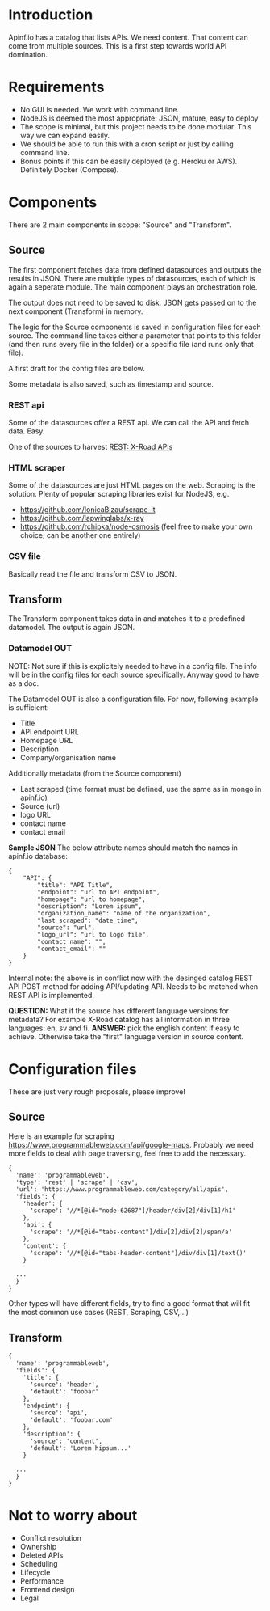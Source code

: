 # Introduction
Apinf.io has a catalog that lists APIs. We need content.
That content can come from multiple sources. This is a first step towards world API domination.

# Requirements
- No GUI is needed. We work with command line.
- NodeJS is deemed the most appropriate: JSON, mature, easy to deploy
- The scope is minimal, but this project needs to be done modular. This way we can expand easily.
- We should be able to run this with a cron script or just by calling command line.
- Bonus points if this can be easily deployed (e.g. Heroku or AWS). Definitely Docker (Compose).

# Components
There are 2 main components in scope: "Source" and "Transform".

## Source
The first component fetches data from defined datasources and outputs the results in JSON. There are multiple types of datasources, each of which is again a seperate module. The main component plays an orchestration role.

The output does not need to be saved to disk. JSON gets passed on to the next component (Transform) in memory.

The logic for the Source components is saved in configuration files for each source. The command line takes either a parameter that points to this folder (and then runs every file in the folder) or a specific file (and runs only that file).

A first draft for the config files are below.

Some metadata is also saved, such as timestamp and source.

### REST api
Some of the datasources offer a REST api. We can call the API and fetch data. Easy.

One of the sources to harvest [REST: X-Road APIs](https://github.com/apinf/api-harvestor/blob/master/REST-xroad.md)

### HTML scraper
Some of the datasources are just HTML pages on the web. Scraping is the solution.
Plenty of popular scraping libraries exist for NodeJS, e.g.
- https://github.com/IonicaBizau/scrape-it
- https://github.com/lapwinglabs/x-ray
- https://github.com/rchipka/node-osmosis
(feel free to make your own choice, can be another one entirely)


### CSV file
Basically read the file and transform CSV to JSON.

## Transform
The Transform component takes data in and matches it to a predefined datamodel. The output is again JSON.

### Datamodel OUT
NOTE: Not sure if this is explicitely needed to have in a config file. The info will be in the config files for each source specifically. Anyway good to have as a doc.

The Datamodel OUT is also a configuration file. For now, following example is sufficient:
- Title
- API endpoint URL
- Homepage URL
- Description
- Company/organisation name

Additionally metadata (from the Source component)
- Last scraped (time format must be defined, use the same as in mongo in apinf.io)
- Source (url)
- logo URL
- contact name
- contact email

**Sample JSON** The below attribute names should match the names in apinf.io database: 
```
{
	"API": {
		"title": "API Title",
		"endpoint": "url to API endpoint",
		"homepage": "url to homepage",
		"description": "Lorem ipsum",
		"organization_name": "name of the organization",
		"last_scraped": "date_time",
		"source": "url",
		"logo_url": "url to logo file",
		"contact_name": "",
		"contact_email": ""
	}
}

```

Internal note: the above is in conflict now with the desinged catalog REST API POST method for adding API/updating API. Needs to be matched when REST API is implemented. 

**QUESTION:** What if the source has different language versions for metadata? For example X-Road catalog has all information in three languages: en, sv and fi. 
**ANSWER:** pick the english content if easy to achieve. Otherwise take the "first" language version in source content.  


# Configuration files
These are just very rough proposals, please improve!

## Source
Here is an example for scraping https://www.programmableweb.com/api/google-maps. Probably we need more fields to deal with page traversing, feel free to add the necessary.

```
{
  'name': 'programmableweb',
  'type': 'rest' | 'scrape' | 'csv',
  'url': 'https://www.programmableweb.com/category/all/apis',
  'fields': {
    'header': {
      'scrape': '//*[@id="node-62687"]/header/div[2]/div[1]/h1'
    },
    'api': {
      'scrape': '//*[@id="tabs-content"]/div[2]/div[2]/span/a'
    },
    'content': {
      'scrape': '//*[@id="tabs-header-content"]/div/div[1]/text()'
    }
  
  ...
  }
}
```

Other types will have different fields, try to find a good format that will fit the most common use cases (REST, Scraping, CSV,...)

## Transform

```
{
  'name': 'programmableweb',
  'fields': {
    'title': {
      'source': 'header',
      'default': 'foobar'
    },
    'endpoint': {
      'source': 'api',
      'default': 'foobar.com'
    },
    'description': {
      'source': 'content',
      'default': 'Lorem hipsum...'
    }
    
  ...
  }
}
```

# Not to worry about
- Conflict resolution
- Ownership
- Deleted APIs
- Scheduling
- Lifecycle
- Performance
- Frontend design
- Legal
